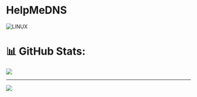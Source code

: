 # HelpMeDNS

![LINUX](https://img.shields.io/badge/Linux-FCC624?style=for-the-badge&logo=linux&logoColor=black)




# 📊 GitHub Stats:

![](https://github-readme-stats.vercel.app/api/top-langs/?username=mehrdadvoho&theme=dark&hide_border=false&include_all_commits=true&count_private=true&layout=compact)

---
[![](https://visitcount.itsvg.in/api?id=mehrdadvoho&icon=0&color=12)](https://visitcount.itsvg.in)

<!-- Proudly created with GPRM ( https://gprm.itsvg.in ) -->
